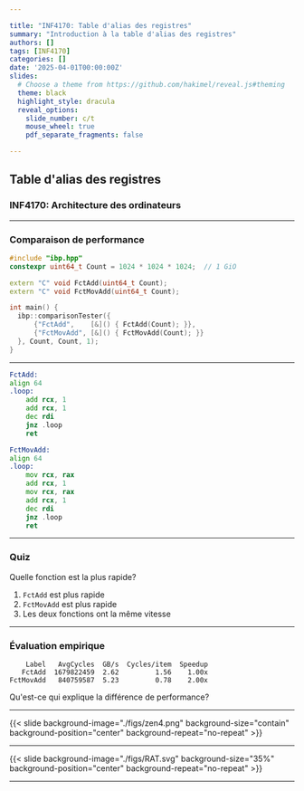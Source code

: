 ```yaml
---

title: "INF4170: Table d'alias des registres"
summary: "Introduction à la table d'alias des registres"
authors: []
tags: [INF4170]
categories: []
date: '2025-04-01T00:00:00Z'
slides:
  # Choose a theme from https://github.com/hakimel/reveal.js#theming
  theme: black
  highlight_style: dracula
  reveal_options:
    slide_number: c/t
    mouse_wheel: true
    pdf_separate_fragments: false

---
```


## Table d'alias des registres
### INF4170: Architecture des ordinateurs

---

### Comparaison de performance

```c++
#include "ibp.hpp"
constexpr uint64_t Count = 1024 * 1024 * 1024;  // 1 GiO

extern "C" void FctAdd(uint64_t Count);
extern "C" void FctMovAdd(uint64_t Count);

int main() {
  ibp::comparisonTester({
      {"FctAdd",    [&]() { FctAdd(Count); }},
      {"FctMovAdd", [&]() { FctMovAdd(Count); }}
  }, Count, Count, 1);
}
```

---

```asm
FctAdd:
align 64
.loop:
    add rcx, 1
    add rcx, 1
    dec rdi
    jnz .loop
    ret
```

```asm
FctMovAdd:
align 64
.loop:
    mov rcx, rax
    add rcx, 1
    mov rcx, rax
    add rcx, 1
    dec rdi
    jnz .loop
    ret
```

---

### Quiz

Quelle fonction est la plus rapide?

1. `FctAdd` est plus rapide
2. `FctMovAdd` est plus rapide
3. Les deux fonctions ont la même vitesse

---

### Évaluation empirique

```csv
    Label   AvgCycles  GB/s  Cycles/item  Speedup
   FctAdd  1679822459  2.62         1.56    1.00x
FctMovAdd   840759587  5.23         0.78    2.00x
```

Qu'est-ce qui explique la différence de performance?

---

{{< slide background-image="./figs/zen4.png" background-size="contain" background-position="center" background-repeat="no-repeat" >}}

---

{{< slide background-image="./figs/RAT.svg" background-size="35%" background-position="center" background-repeat="no-repeat" >}}

---
